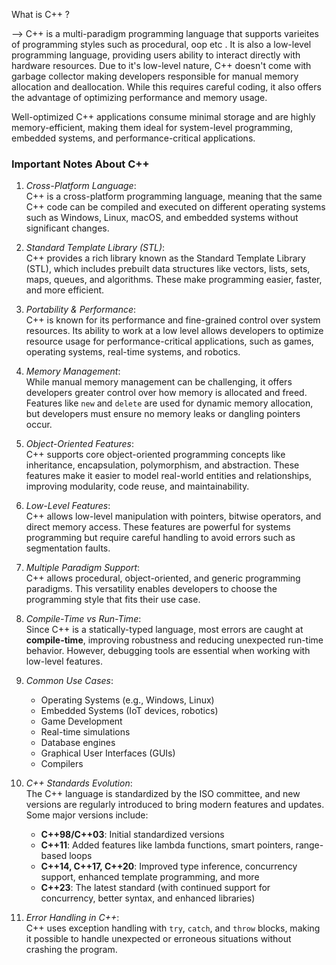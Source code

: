 What is C++ ?

--> C++ is a multi-paradigm programming language that supports  varieites of programming styles such as procedural, oop etc . It is also a low-level programming language, providing users ability to interact directly with hardware resources. Due to it's low-level nature, C++ doesn't come with garbage collector making developers responsible for manual memory allocation and deallocation. While this requires careful coding, it also offers the advantage of optimizing performance and memory usage.

Well-optimized C++ applications consume minimal storage and are highly memory-efficient, making them ideal for system-level programming, embedded systems, and performance-critical applications.

### Important Notes About C++

1. *Cross-Platform Language*:  
   C++ is a cross-platform programming language, meaning that the same C++ code can be compiled and executed on different operating systems such as Windows, Linux, macOS, and embedded systems without significant changes.

2. *Standard Template Library (STL)*:  
   C++ provides a rich library known as the Standard Template Library (STL), which includes prebuilt data structures like vectors, lists, sets, maps, queues, and algorithms. These make programming easier, faster, and more efficient.

3. *Portability & Performance*:  
   C++ is known for its performance and fine-grained control over system resources. Its ability to work at a low level allows developers to optimize resource usage for performance-critical applications, such as games, operating systems, real-time systems, and robotics.

4. *Memory Management*:  
   While manual memory management can be challenging, it offers developers greater control over how memory is allocated and freed. Features like `new` and `delete` are used for dynamic memory allocation, but developers must ensure no memory leaks or dangling pointers occur.

5. *Object-Oriented Features*:  
   C++ supports core object-oriented programming concepts like inheritance, encapsulation, polymorphism, and abstraction. These features make it easier to model real-world entities and relationships, improving modularity, code reuse, and maintainability.

6. *Low-Level Features*:  
   C++ allows low-level manipulation with pointers, bitwise operators, and direct memory access. These features are powerful for systems programming but require careful handling to avoid errors such as segmentation faults.

7. *Multiple Paradigm Support*:  
   C++ allows procedural, object-oriented, and generic programming paradigms. This versatility enables developers to choose the programming style that fits their use case.

8. *Compile-Time vs Run-Time*:  
  Since C++ is a statically-typed language, most errors are caught at **compile-time**, improving robustness and reducing unexpected run-time behavior. However, debugging tools are essential when working with low-level features.

9. *Common Use Cases*:  
   - Operating Systems (e.g., Windows, Linux)  
   - Embedded Systems (IoT devices, robotics)  
   - Game Development  
   - Real-time simulations  
   - Database engines  
   - Graphical User Interfaces (GUIs)  
   - Compilers  

10. *C++ Standards Evolution*:  
    The C++ language is standardized by the ISO committee, and new versions are regularly introduced to bring modern features and updates. Some major versions include:  
    - **C++98/C++03**: Initial standardized versions  
    - **C++11**: Added features like lambda functions, smart pointers, range-based loops  
    - **C++14, C++17, C++20**: Improved type inference, concurrency support, enhanced template programming, and more  
    - **C++23**: The latest standard (with continued support for concurrency, better syntax, and enhanced libraries)

11. *Error Handling in C++*:  
    C++ uses exception handling with `try`, `catch`, and `throw` blocks, making it possible to handle unexpected or erroneous situations without crashing the program.

